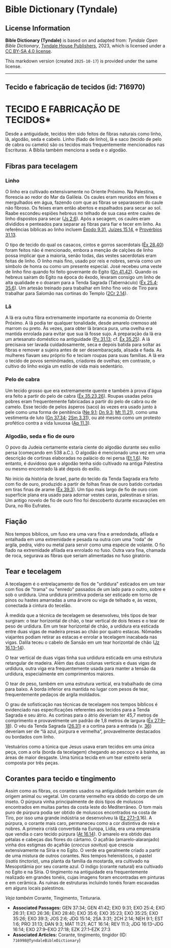 # Bible Dictionary (Tyndale)

## License Information

**Bible Dictionary (Tyndale)** is based on and adapted from: _Tyndale Open Bible Dictionary_, [Tyndale House Publishers](https://tyndaleopenresources.com/), 2023, which is licensed under a [CC BY-SA 4.0 license](https://creativecommons.org/licenses/by-sa/4.0/legalcode.en).

This markdown version (created `2025-10-17`) is provided under the same license.



--------------------------------

## Tecido e fabricação de tecidos (id: 716970)

TECIDO E FABRICAÇÃO DE TECIDOS\*
================================

Desde a antiguidade, tecidos têm sido feitos de fibras naturais como linho, lã, algodão, seda e cabelo. Linho (fiado de linho), lã e saco (tecido de pelo de cabra ou camelo) são os tecidos mais frequentemente mencionados nas Escrituras. A Bíblia também menciona a seda e o algodão.

Fibras para tecelagem
---------------------

### Linho

O linho era cultivado extensivamente no Oriente Próximo. Na Palestina, florescia ao redor do Mar da Galileia. Os caules eram reunidos em feixes e mergulhados em água, fazendo com que as fibras se separassem do caule não fibroso. Os feixes eram então abertos e espalhados para secar ao sol. Raabe escondeu espiões hebreus no telhado de sua casa entre caules de linho dispostos para secar ([Js 2\.6](https://ref.ly/Josh2:6)). Após a secagem, os caules eram divididos e penteados para separar as fibras para fiar e tecer em linho. As referências bíblicas ao linho incluem [Êxodo 9\.31](https://ref.ly/Exod9:31), [Juízes 15\.14](https://ref.ly/Judg15:14), e [Provérbios 31\.13](https://ref.ly/Prov31:13).

O tipo de tecido do qual os casacos, cintos e gorros sacerdotais ([Êx 28\.40](https://ref.ly/Exod28:40)) foram feitos não é mencionado, embora a menção de calções de linho possa implicar que a maioria, senão todas, das vestes sacerdotais eram feitas de linho. O linho mais fino, usado por reis e nobres, servia como um símbolo de honra ou como um presente especial. José recebeu uma veste de linho fino quando foi feito governante do Egito ([Gn 41\.42](https://ref.ly/Gen41:42)). Quando os hebreus saíram do Egito na época do êxodo, levaram consigo um linho de alta qualidade e o doaram para a Tenda Sagrada (Tabernáculo) ([Êx 25\.4](https://ref.ly/Exod25:4); [35\.6](https://ref.ly/Exod35:6)). Um artesão treinado para trabalhar em linho fino veio de Tiro para trabalhar para Salomão nas cortinas do Templo ([2Cr 2\.14](https://ref.ly/2Chr2:14)).

### Lã

A lã era outra fibra extremamente importante na economia do Oriente Próximo. A lã podia ter qualquer tonalidade, desde amarelo cremoso até marrom ou preto. Às vezes, para obter lã branca pura, uma ovelha era mantida enrolada para evitar que sua lã fosse sujo. A preparação da lã era um artesanato doméstico na antiguidade ([Pv 31\.13](https://ref.ly/Prov31:13); cf. [Êx 35\.25](https://ref.ly/Exod35:25)). A lã precisava ser lavada cuidadosamente, seca e depois batida para soltar as fibras e remover a sujeira antes de ser desembaraçada, alisada e fiada. As mulheres fiavam seu próprio fio e teciam roupas para suas famílias. A lã era o tecido de povos seminômades, criadores de ovelhas; em contraste, o cultivo do linho exigia um estilo de vida mais sedentário.

### Pelo de cabra

Um tecido grosso que era extremamente quente e também à prova d'água era feito a partir do pelo de cabra ([Êx 35\.23,26](https://ref.ly/Exod35:23,Exod35:26)). Roupas usadas pelos pobres eram frequentemente fabricadas a partir do pelo de cabra ou de camelo. Esse tecido de pelos ásperos (saco) às vezes era usado junto à pele como uma forma de penitência ([Ne 9\.1](https://ref.ly/Neh9:1); [Dn 9\.3](https://ref.ly/Dan9:3); [Mt 11\.21](https://ref.ly/Matt11:21)), como uma vestimenta de luto ([Gn 37\.34](https://ref.ly/Gen37:34); [2Sm 3\.31](https://ref.ly/2Sam3:31)), ou até mesmo como um protesto profético contra a vida luxuosa ([Ap 11\.3](https://ref.ly/Rev11:3)).

### Algodão, seda e fio de ouro

O povo da Judeia certamente estaria ciente do algodão durante seu exílio persa (começando em 538 a.C.). O algodão é mencionado uma vez em uma descrição de cortinas elaboradas no palácio do rei persa ([Et 1\.6](https://ref.ly/Esth1:6)). No entanto, é duvidoso que o algodão tenha sido cultivado na antiga Palestina ou mesmo encontrado lá até depois do exílio.

No início da história de Israel, parte do tecido da Tenda Sagrada era feito com fio de ouro, produzido a partir de folhas finas de ouro batido cortadas em tiras finas de arame ([Êx 39\.3](https://ref.ly/Exod39:3)). Um tipo mais largo de fio de ouro com superfície plana era usado para adornar vestes caras, palestinas e sírias. Um antigo novelo de fio de ouro fino foi descoberto durante escavações em Dura, no Rio Eufrates.

Fiação
------

Nos tempos bíblicos, um fuso era uma vara fina e arredondada, afilada e entalhada em uma extremidade e pesada na outra com uma "roda" de argila, pedra, vidro ou metal para servir como uma espécie de volante. O fio fiado na extremidade afilada era enrolado no fuso. Outra vara fina, chamada de roca, segurava as fibras que seriam alimentadas no fuso giratório.

Tear e tecelagem
----------------

A tecelagem é o entrelaçamento de fios de "urdidura" esticados em um tear com fios de "trama" ou "enredo" passados de um lado para o outro, sobre e sob o urdidura. Uma urdidura primitiva poderia ser esticado em torno de pinos ou hastes amarradas a uma árvore ou viga de telhado e, às vezes, conectada à cintura do tecelão.

À medida que a técnica de tecelagem se desenvolveu, três tipos de tear surgiram: o tear horizontal de chão, o tear vertical de dois feixes e o tear de peso de urdidura. Em um tear horizontal de chão, a urdidura era esticada entre duas vigas de madeira presas ao chão por quatro estacas. Nômades viajantes podiam retirar as estacas e enrolar a tecelagem inacabada nas vigas. Dalila teceu o cabelo de Sansão em um tear horizontal de chão ([Jz 16\.13–14](https://ref.ly/Judg16:13-Judg16:14)).

O tear vertical de duas vigas tinha sua urdidura esticada em uma estrutura retangular de madeira. Além das duas colunas verticais e duas vigas de urdidura, outra viga era frequentemente usada para manter a tensão da urdidura, especialmente em comprimentos maiores.

O tear de peso, também em uma estrutura vertical, era trabalhado de cima para baixo. A borda inferior era mantida no lugar com pesos de tear, frequentemente pedaços de argila moldados.

O grau de sofisticação nas técnicas de tecelagem nos tempos bíblicos é evidenciado nas especificações referentes aos tecidos para a Tenda Sagrada e seu átrio. As cortinas para o átrio deveriam ter 45,7 metros de comprimento e provavelmente um padrão de 1,8 metros de largura ([Êx 27\.9–18](https://ref.ly/Exod27:9-Exod27:18)). O véu da Tenda Sagrada ([26\.31](https://ref.ly/Exod26:31)) e a cortina para a entrada (v. [36](https://ref.ly/Exod26:36)) deveriam ser de “lã azul, púrpura e vermelha”, provavelmente destacados ou bordados com linho.

Vestuários como a túnica que Jesus usava eram tecidos em uma única peça, com a orla (borda da tecelagem) chegando ao pescoço e à bainha, as áreas de maior desgaste. Uma túnica tecida em um tear estreito seria composta por três peças.

Corantes para tecido e tingimento
---------------------------------

Assim como as fibras, os corantes usados na antiguidade também eram de origem animal ou vegetal. Um corante vermelho era obtido do corpo de um inseto. O púrpura vinha principalmente de dois tipos de moluscos encontrados em muitas partes da costa leste do Mediterrâneo. O tom mais puro de púrpura podia ser obtido de moluscos encontrados na costa de Tiro, por isso uma grande indústria se desenvolveu lá ([Ez 27\.1–3](https://ref.ly/Ezek27:1-Ezek27:3),16\). A púrpura, o corante mais caro, permaneceu como a cor distintiva de reis e nobres. A primeira cristã convertida na Europa, Lídia, era uma empresária que vendia o caro tecido púrpura ([At 16\.14](https://ref.ly/Acts16:14)). O amarelo era obtido das pétalas e cabeças das flores do cártamo. O açafrão (amarelo\-alaranjado) vinha dos estigmas do açafrão (*croccus savitus*) que crescia extensivamente na Síria e no Egito. O verde era geralmente criado a partir de uma mistura de outros corantes. Nos tempos helenísticos, o pastel (*isatis tinctoria*), uma planta da família da mostarda, era cultivado na Mesopotâmia por seu corante azul. O índigo (corante natural) era cultivado no Egito e na Síria. O tingimento na antiguidade era frequentemente realizado em grandes tonéis, cujas imagens foram encontradas em pinturas e em cerâmica. As ruínas de estruturas incluindo tonéis foram escavadas em alguns locais palestinos.

*Veja também* Corante, Tingimento, Tinturaria.

* **Associated Passages:** GEN 37:34; GEN 41:42; EXO 9:31; EXO 25:4; EXO 26:31; EXO 26:36; EXO 28:40; EXO 35:6; EXO 35:23; EXO 35:25; EXO 35:26; EXO 39:3; JOS 2:6; JDG 15:14; 2SA 3:31; 2CH 2:14; NEH 9:1; EST 1:6; PRO 31:13; DAN 9:3; MAT 11:21; ACT 16:14; REV 11:3; JDG 16:13–JDG 16:14; EXO 27:9–EXO 27:18; EZK 27:1–EZK 27:3
* **Associated Articles:** Corante, tingimento, tingidor (ID: `716998@TyndaleBibleDictionary`)

